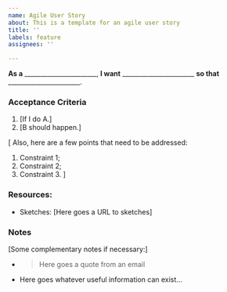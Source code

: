 ```yaml
---
name: Agile User Story
about: This is a template for an agile user story
title: ''
labels: feature
assignees: ''

---
```


**As a** _______________________,
**I want** _______________________ **so that** _______________________.

### Acceptance Criteria

1. [If I do A.]
1. [B should happen.]

[
Also, here are a few points that need to be addressed:

1. Constraint 1;
1. Constraint 2;
1. Constraint 3.
]


### Resources:

* Sketches: [Here goes a URL to sketches]


### Notes

[Some complementary notes if necessary:]

* > Here goes a quote from an email
* Here goes whatever useful information can exist…

